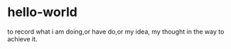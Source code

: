 # hello-world
to record what i am doing,or have do,or my idea, my thought in the way to achieve it.
